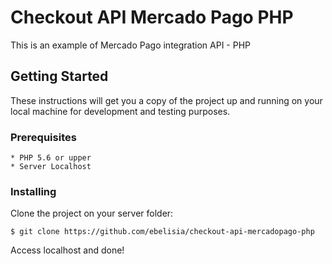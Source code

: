 # Checkout API Mercado Pago PHP

This is an example of Mercado Pago integration API - PHP

## Getting Started

These instructions will get you a copy of the project up and running on your local machine for development and testing purposes.

### Prerequisites

```
* PHP 5.6 or upper 
* Server Localhost
```

### Installing

Clone the project on your server folder:

```
$ git clone https://github.com/ebelisia/checkout-api-mercadopago-php
```

Access localhost and done!
